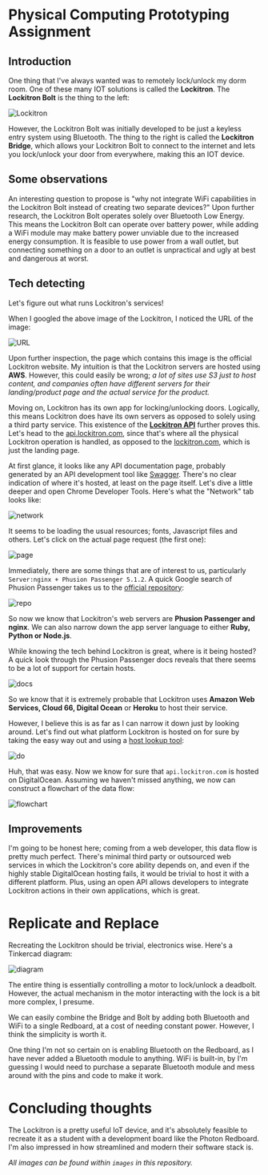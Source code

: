 # Physical Computing Prototyping Assignment

## Introduction
One thing that I've always wanted was to remotely lock/unlock my dorm room. One of these many IOT solutions is called the **Lockitron**. The **Lockitron Bolt** is the thing to the left:

![Lockitron](https://i.imgur.com/gqgpjeN.jpg)

However, the Lockitron Bolt was initially developed to be just a keyless entry system using Bluetooth. The thing to the right is called the **Lockitron Bridge**, which allows your Lockitron Bolt to connect to the internet and lets you lock/unlock your door from everywhere, making this an IOT device.

## Some observations

An interesting question to propose is "why not integrate WiFi capabilities in the Lockitron Bolt instead of creating two separate devices?" Upon further research, the Lockitron Bolt operates solely over Bluetooth Low Energy. This means the Lockitron Bolt can operate over battery power, while adding a WiFi module may make battery power unviable due to the increased energy consumption. It is feasible to use power from a wall outlet, but connecting something on a door to an outlet is unpractical and ugly at best and dangerous at worst.

## Tech detecting

Let's figure out what runs Lockitron's services!

When I googled the above image of the Lockitron, I noticed the URL of the image: 

![URL](https://i.imgur.com/L5ISmR0.png)

Upon further inspection, the page which contains this image is the official Lockitron website. My intuition is that the Lockitron servers are hosted using **AWS**. However, this could easily be wrong; *a lot of sites use S3 just to host content, and companies often have different servers for their landing/product page and the actual service for the product.*

Moving on, Lockitron has its own app for locking/unlocking doors. Logically, this means Lockitron does have its own servers as opposed to solely using a third party service. This existence of the **[Lockitron API](https://api.lockitron.com/)** further proves this. Let's head to the [api.lockitron.com](https://api.lockitron.com/), since that's where all the physical Lockitron operation is handled, as opposed to the [lockitron.com](https://lockitron.com), which is just the landing page.

At first glance, it looks like any API documentation page, probably generated by an API development tool like [Swagger](https://swagger.io/). There's no clear indication of where it's hosted, at least on the page itself. Let's dive a little deeper and open Chrome Developer Tools. Here's what the "Network" tab looks like:

![network](https://i.imgur.com/kFnsLxp.png)

It seems to be loading the usual resources; fonts, Javascript files and others. Let's click on the actual page request (the first one):

![page](https://i.imgur.com/YTuE3Nz.png)

Immediately, there are some things that are of interest to us, particularly `Server:nginx + Phusion Passenger 5.1.2`. A quick Google search of Phusion Passenger takes us to the [official repository](https://github.com/phusion/passenger):

![repo](https://i.imgur.com/sUXdSP2.png)

So now we know that Lockitron's web servers are **Phusion Passenger and nginx**. We can also narrow down the app server language to either **Ruby, Python or Node.js**.

While knowing the tech behind Lockitron is great, where is it being hosted? A quick look through the Phusion Passenger docs reveals that there seems to be a lot of support for certain hosts.

![docs](https://i.imgur.com/fiS0avU.png)

So we know that it is extremely probable that Lockitron uses **Amazon Web Services, Cloud 66, Digital Ocean** or **Heroku** to host their service.

However, I believe this is as far as I can narrow it down just by looking around. Let's find out what platform Lockitron is hosted on for sure by taking the easy way out and using a [host lookup tool](https://hostadvice.com/tools/whois/#api.lockitron.com):

![do](https://i.imgur.com/oM1wcwM.png)

Huh, that was easy. Now we know for sure that `api.lockitron.com` is hosted on DigitalOcean. Assuming we haven't missed anything, we now can construct a flowchart of the data flow:

![flowchart](https://i.imgur.com/T1JBnPF.png)

## Improvements

I'm going to be honest here; coming from a web developer, this data flow is pretty much perfect. There's minimal third party or outsourced web services in which the Lockitron's core ability depends on, and even if the highly stable DigitalOcean hosting fails, it would be trivial to host it with a different platform. Plus, using an open API allows developers to integrate Lockitron actions in their own applications, which is great.

# Replicate and Replace

Recreating the Lockitron should be trivial, electronics wise. Here's a Tinkercad diagram:

![diagram](https://i.imgur.com/VXkuQ4T.png)

The entire thing is essentially controlling a motor to lock/unlock a deadbolt. However, the actual mechanism in the motor interacting with the lock is a bit more complex, I presume.

We can easily combine the Bridge and Bolt by adding both Bluetooth and WiFi to a single Redboard, at a cost of needing constant power. However, I think the simplicity is worth it.

One thing I'm not so certain on is enabling Bluetooth on the Redboard, as I have never added a Bluetooth module to anything. WiFi is built-in, by I'm guessing I would need to purchase a separate Bluetooth module and mess around with the pins and code to make it work.

# Concluding thoughts

The Lockitron is a pretty useful IoT device, and it's absolutely feasible to recreate it as a student with a development board like the Photon Redboard. I'm also impressed in how streamlined and modern their software stack is.

*All images can be found within `images` in this repository.*
